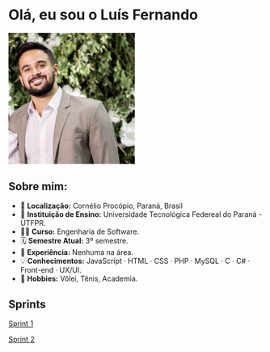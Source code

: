 # Olá, eu sou o Luís Fernando

<img src="luis.jpg" alt="Imagem de perfil" width="250"/>

## Sobre mim:

* 📍 **Localização:** Cornélio Procópio, Paraná, Brasil
* 🏫 **Instituição de Ensino:** Universidade Tecnológica Federeal do Paraná - UTFPR.
* 👨‍💻 **Curso:** Engenharia de Software.
* 🗓️ **Semestre Atual:** 3º semestre.
* 💼 **Experiência:** Nenhuma na área.
* 💡 **Conhecimentos:** JavaScript · HTML · CSS · PHP · MySQL · C · C# · Front-end · UX/UI.
* 🚴 **Hobbies:** Vôlei, Tênis, Academia.

## Sprints
[Sprint 1](Sprint-1/)

[Sprint 2](sprint-2/)
